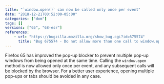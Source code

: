 ```yaml
---
title: "`window.open()` can now be called only once per event"
date: "2018-12-21T00:52:00-05:00"
categories: ["dom"]
tags: []
versions: ["65", "68-esr"]
references:
    - url: "https://bugzilla.mozilla.org/show_bug.cgi?id=675574"
      title: "Bug 675574 - Do not allow more than one call to window.open() when we allow popups"
---
```

Firefox 65 has improved the pop-up blocker to prevent multiple pop-up windows from being opened at the same time. Calling the `window.open` method is now allowed only once per event, and any subsequent calls will be blocked by the browser. For a better user experience, opening multiple pop-ups or tabs should be avoided in any case.
